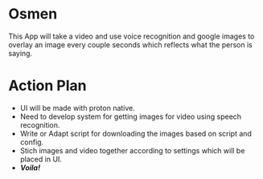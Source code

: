 # Osmen
This App will take a video and use voice recognition and google images to overlay an image every couple seconds which reflects what the person is saying.

# Action Plan
- UI will be made with proton native.
- Need to develop system for getting images for video using speech recognition.
- Write or Adapt script for downloading the images based on script and config.
- Stich images and video together according to settings which will be placed in UI.
- ***Voila!***

